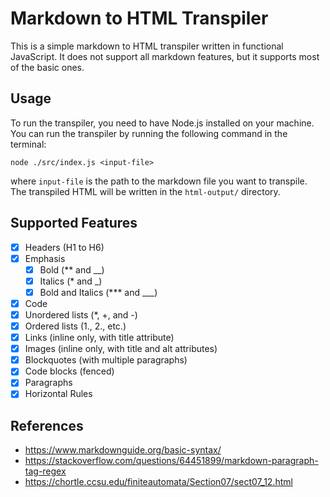 # Markdown to HTML Transpiler

This is a simple markdown to HTML transpiler written in functional JavaScript. It does not support all markdown features, but it supports most of the basic ones.

## Usage

To run the transpiler, you need to have Node.js installed on your machine. You can run the transpiler by running the following command in the terminal:

```
node ./src/index.js <input-file>
```

where `input-file` is the path to the markdown file you want to transpile. The transpiled HTML will be written in the `html-output/` directory.

## Supported Features

- [x] Headers (H1 to H6)
- [x] Emphasis
    - [x] Bold (** and __)
    - [x] Italics (* and _)
    - [x] Bold and Italics (*** and ___)
- [x] Code
- [x] Unordered lists (*, +, and -)
- [x] Ordered lists (1., 2., etc.)
- [x] Links (inline only, with title attribute)
- [x] Images (inline only, with title and alt attributes)
- [x] Blockquotes (with multiple paragraphs)
- [x] Code blocks (fenced)
- [x] Paragraphs
- [x] Horizontal Rules

## References

- https://www.markdownguide.org/basic-syntax/
- https://stackoverflow.com/questions/64451899/markdown-paragraph-tag-regex
- https://chortle.ccsu.edu/finiteautomata/Section07/sect07_12.html